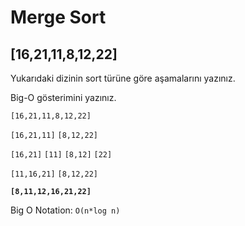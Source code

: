 # Merge Sort

## [16,21,11,8,12,22] 

Yukarıdaki dizinin sort türüne göre aşamalarını yazınız.

Big-O gösterimini yazınız.

`[16,21,11,8,12,22]`

`[16,21,11]`  `[8,12,22]`

`[16,21]` `[11]` `[8,12]` `[22]`

`[11,16,21]` `[8,12,22]`

**`[8,11,12,16,21,22]`**

Big O Notation: `O(n*log n)`
